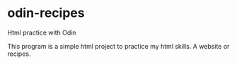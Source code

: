 # odin-recipes
Html practice with Odin

This program is a simple html project to practice my html skills. A website or recipes. 